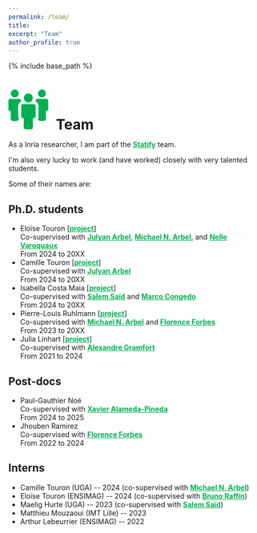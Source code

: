```yaml
---
permalink: /team/
title:
excerpt: "Team"
author_profile: true
---
```


{% include base_path %}

<h1 style="margin-bottom:0.5em"><img src="/images/picto_team.svg" width="80px" style="margin-right:15px">Team</h1>

As a Inria researcher, I am part of the <a href="https://team.inria.fr/statify/" style="color:#00b050; font-weight:bold;">Statify</a> team.

I'm also very lucky to work (and have worked) closely with very talented students. 

Some of their names are:

## Ph.D. students
- Eloïse Touron [<a href="https://theses.fr/s399613" style="color:#00b050; font-weight:bold;">project</a>] 
  <br>Co-supervised with <a href="https://www.julyanarbel.com/" style="color:#00b050; font-weight:bold;">Julyan Arbel</a>, <a href="https://michaelarbel.github.io/" style="color:#00b050; font-weight:bold;">Michael N. Arbel</a>, and <a href="https://nellev.github.io/" style="color:#00b050; font-weight:bold;">Nelle Varoquaux</a>
  <br>From 2024 to 20XX
- Camille Touron [<a href="https://theses.fr/s395036" style="color:#00b050; font-weight:bold;">project</a>] 
  <br>Co-supervised with <a href="https://www.julyanarbel.com/" style="color:#00b050; font-weight:bold;">Julyan Arbel</a>
  <br>From 2024 to 20XX
- Isabella Costa Maia [<a href="https://theses.fr/s379304" style="color:#00b050; font-weight:bold;">project</a>] <br>Co-supervised with <a href="https://scholar.google.com/citations?user=R5NKZ9gAAAAJ&hl=fr" style="color:#00b050; font-weight:bold;">Salem Saïd</a> and <a href="https://sites.google.com/site/marcocongedo/home" style="color:#00b050; font-weight:bold;">Marco Congedo</a> 
<br>From 2024 to 20XX
- Pierre-Louis Ruhlmann [<a href="https://theses.fr/s378849" style="color:#00b050; font-weight:bold;">project</a>] <br>Co-supervised with <a href="https://michaelarbel.github.io/" style="color:#00b050; font-weight:bold;">Michael N. Arbel</a> and <a href="https://mistis.inrialpes.fr/people/forbes/" style="color:#00b050; font-weight:bold;">Florence Forbes</a>
<br>From 2023 to 20XX
- Julia Linhart [<a href="https://theses.fr/2024UPASG091" style="color:#00b050; font-weight:bold;">project</a>]<br>Co-supervised with <a href="https://alexandre.gramfort.net/" style="color:#00b050; font-weight:bold;">Alexandre Gramfort</a>
<br>From 2021 to 2024

## Post-docs
- Paul-Gauthier Noé
<br>Co-supervised with <a href="https://xavirema.eu/" style="color:#00b050; font-weight:bold;">Xavier Alameda-Pineda</a> 
<br>From 2024 to 2025
- Jhouben Ramirez
<br>Co-supervised with <a href="http://mistis.inrialpes.fr/people/forbes/" style="color:#00b050; font-weight:bold;">Florence Forbes</a>
<br>From 2022 to 2024

## Interns
- Camille Touron (UGA) -- 2024 (co-supervised with <a href="https://michaelarbel.github.io/" style="color:#00b050; font-weight:bold;">Michael N. Arbel</a>)
- Eloïse Touron (ENSIMAG) -- 2024 (co-supervised with <a href="https://datamove.imag.fr/bruno.raffin/" style="color:#00b050; font-weight:bold;">Bruno Raffin</a>)
- Maelig Hurte (UGA) -- 2023 (co-supervised with <a href="https://scholar.google.com/citations?user=R5NKZ9gAAAAJ&hl=fr" style="color:#00b050; font-weight:bold;">Salem Saïd</a>)
- Matthieu Mouzaoui (IMT Lille) -- 2023
- Arthur Lebeurrier (ENSIMAG) -- 2022